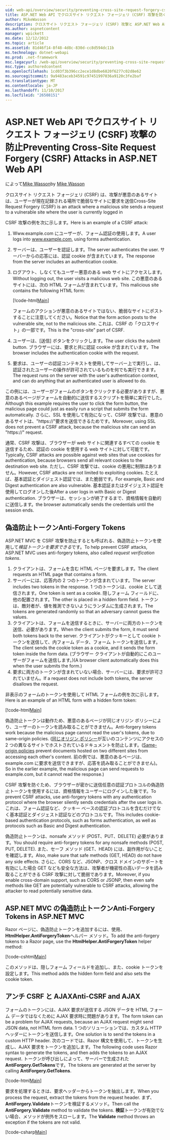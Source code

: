 ```yaml
---
uid: web-api/overview/security/preventing-cross-site-request-forgery-csrf-attacks
title: ASP.NET Web API でクロスサイト リクエスト フォージェリ (CSRF) 攻撃を防ぐ |Microsoft ドキュメント
author: MikeWasson
description: クロスサイト リクエスト フォージェリ (CSRF) 攻撃と ASP.NET Web API でアンチ CSRF メジャーを実装する方法について説明します。
ms.author: aspnetcontent
manager: wpickett
ms.date: 12/12/2012
ms.topic: article
ms.assetid: 81d46f14-8f48-4d8c-830d-cc8d594dc11b
ms.technology: dotnet-webapi
ms.prod: .net-framework
msc.legacyurl: /web-api/overview/security/preventing-cross-site-request-forgery-csrf-attacks
msc.type: authoredcontent
ms.openlocfilehash: 1cd03f3b396cc2ece1d8dbe6820f6277c02d8e62
ms.sourcegitcommit: 9a9483aceb34591c97451997036a9120c3fe2baf
ms.translationtype: MT
ms.contentlocale: ja-JP
ms.lasthandoff: 11/10/2017
ms.locfileid: "26508151"
---
```

<a name="preventing-cross-site-request-forgery-csrf-attacks-in-aspnet-web-api"></a><span data-ttu-id="d6142-103">ASP.NET Web API でクロスサイト リクエスト フォージェリ (CSRF) 攻撃の防止</span><span class="sxs-lookup"><span data-stu-id="d6142-103">Preventing Cross-Site Request Forgery (CSRF) Attacks in ASP.NET Web API</span></span>
====================
<span data-ttu-id="d6142-104">によって[Mike Wasson](https://github.com/MikeWasson)</span><span class="sxs-lookup"><span data-stu-id="d6142-104">by [Mike Wasson](https://github.com/MikeWasson)</span></span>

<span data-ttu-id="d6142-105">クロスサイト リクエスト フォージェリ (CSRF) は、攻撃が悪意のあるサイトは、ユーザーが現在記録される場所で脆弱なサイトに要求を送信</span><span class="sxs-lookup"><span data-stu-id="d6142-105">Cross-Site Request Forgery (CSRF) is an attack where a malicious site sends a request to a vulnerable site where the user is currently logged in</span></span>

<span data-ttu-id="d6142-106">CSRF 攻撃の例を次に示します。</span><span class="sxs-lookup"><span data-stu-id="d6142-106">Here is an example of a CSRF attack:</span></span>

1. <span data-ttu-id="d6142-107">Www.example.com にユーザーが、フォーム認証の使用します。</span><span class="sxs-lookup"><span data-stu-id="d6142-107">A user logs into www.example.com, using forms authentication.</span></span>
2. <span data-ttu-id="d6142-108">サーバーは、ユーザーを認証します。</span><span class="sxs-lookup"><span data-stu-id="d6142-108">The server authenticates the user.</span></span> <span data-ttu-id="d6142-109">サーバーからの応答には、認証 cookie が含まれています。</span><span class="sxs-lookup"><span data-stu-id="d6142-109">The response from the server includes an authentication cookie.</span></span>
3. <span data-ttu-id="d6142-110">ログアウト、しなくてもユーザー悪意のある web サイトにアクセスします。</span><span class="sxs-lookup"><span data-stu-id="d6142-110">Without logging out, the user visits a malicious web site.</span></span> <span data-ttu-id="d6142-111">この悪意のあるサイトには、次の HTML フォームが含まれています。</span><span class="sxs-lookup"><span data-stu-id="d6142-111">This malicious site contains the following HTML form:</span></span> 

    [!code-html[Main](preventing-cross-site-request-forgery-csrf-attacks/samples/sample1.html)]

    <span data-ttu-id="d6142-112">フォームのアクションが悪意のあるサイトではない、脆弱なサイトにポストすることに注意してください。</span><span class="sxs-lookup"><span data-stu-id="d6142-112">Notice that the form action posts to the vulnerable site, not to the malicious site.</span></span> <span data-ttu-id="d6142-113">これは、CSRF の「クロスサイト」の一部です。</span><span class="sxs-lookup"><span data-stu-id="d6142-113">This is the "cross-site" part of CSRF.</span></span>
4. <span data-ttu-id="d6142-114">ユーザーは、[送信] ボタンをクリックします。</span><span class="sxs-lookup"><span data-stu-id="d6142-114">The user clicks the submit button.</span></span> <span data-ttu-id="d6142-115">ブラウザーには、要求と共に認証 cookie が含まれています。</span><span class="sxs-lookup"><span data-stu-id="d6142-115">The browser includes the authentication cookie with the request.</span></span>
5. <span data-ttu-id="d6142-116">要求は、ユーザーの認証コンテキストを使用してサーバー上で実行し、は、認証されたユーザーの操作が許可されているものを何でも実行できます。</span><span class="sxs-lookup"><span data-stu-id="d6142-116">The request runs on the server with the user's authentication context, and can do anything that an authenticated user is allowed to do.</span></span>

<span data-ttu-id="d6142-117">この例には、ユーザーがフォームのボタンをクリックする必要がありますが、悪意のあるページがフォームを自動的に送信するスクリプトを簡単に実行でした。</span><span class="sxs-lookup"><span data-stu-id="d6142-117">Although this example requires the user to click the form button, the malicious page could just as easily run a script that submits the form automatically.</span></span> <span data-ttu-id="d6142-118">さらに、SSL を使用して有効になって、CSRF 攻撃では、悪意のあるサイトは、"https://"要求を送信できるためです。</span><span class="sxs-lookup"><span data-stu-id="d6142-118">Moreover, using SSL does not prevent a CSRF attack, because the malicious site can send an "https://" request.</span></span>

<span data-ttu-id="d6142-119">通常、CSRF 攻撃は、ブラウザーが web サイトに関連するすべての cookie を送信するため、認証の cookie を使用する web サイトに対して可能です。</span><span class="sxs-lookup"><span data-stu-id="d6142-119">Typically, CSRF attacks are possible against web sites that use cookies for authentication, because browsers send all relevant cookies to the destination web site.</span></span> <span data-ttu-id="d6142-120">ただし、CSRF 攻撃では、cookie の悪用に制限はありません。</span><span class="sxs-lookup"><span data-stu-id="d6142-120">However, CSRF attacks are not limited to exploiting cookies.</span></span> <span data-ttu-id="d6142-121">たとえば、基本認証とダイジェスト認証では、また脆弱です。</span><span class="sxs-lookup"><span data-stu-id="d6142-121">For example, Basic and Digest authentication are also vulnerable.</span></span> <span data-ttu-id="d6142-122">基本認証またはダイジェスト認証を使用してログオンした後</span><span class="sxs-lookup"><span data-stu-id="d6142-122">After a user logs in with Basic or Digest authentication.</span></span> <span data-ttu-id="d6142-123">ブラウザーは、セッションが終了するまで、資格情報を自動的に送信します。</span><span class="sxs-lookup"><span data-stu-id="d6142-123">the browser automatically sends the credentials until the session ends.</span></span>

## <a name="anti-forgery-tokens"></a><span data-ttu-id="d6142-124">偽造防止トークン</span><span class="sxs-lookup"><span data-stu-id="d6142-124">Anti-Forgery Tokens</span></span>

<span data-ttu-id="d6142-125">ASP.NET MVC を CSRF 攻撃を防止するとも呼ばれる、偽造防止トークンを使用して*検証トークンを要求できる*です。</span><span class="sxs-lookup"><span data-stu-id="d6142-125">To help prevent CSRF attacks, ASP.NET MVC uses anti-forgery tokens, also called *request verification tokens*.</span></span>

1. <span data-ttu-id="d6142-126">クライアントは、フォームを含む HTML ページを要求します。</span><span class="sxs-lookup"><span data-stu-id="d6142-126">The client requests an HTML page that contains a form.</span></span>
2. <span data-ttu-id="d6142-127">サーバーには、応答内の 2 つのトークンが含まれています。</span><span class="sxs-lookup"><span data-stu-id="d6142-127">The server includes two tokens in the response.</span></span> <span data-ttu-id="d6142-128">1 つのトークンは、cookie として送信されます。</span><span class="sxs-lookup"><span data-stu-id="d6142-128">One token is sent as a cookie.</span></span> <span data-ttu-id="d6142-129">隠しフォーム フィールドに、他の配置されます。</span><span class="sxs-lookup"><span data-stu-id="d6142-129">The other is placed in a hidden form field.</span></span> <span data-ttu-id="d6142-130">トークンは、敵対者が、値を推測できないようにランダムに生成されます。</span><span class="sxs-lookup"><span data-stu-id="d6142-130">The tokens are generated randomly so that an adversary cannot guess the values.</span></span>
3. <span data-ttu-id="d6142-131">クライアントは、フォームを送信するときに、サーバーに両方のトークンを送信、必要があります。</span><span class="sxs-lookup"><span data-stu-id="d6142-131">When the client submits the form, it must send both tokens back to the server.</span></span> <span data-ttu-id="d6142-132">クライアントがクッキーとして cookie トークンを送信して、内フォーム データ、フォーム トークンを送信します。</span><span class="sxs-lookup"><span data-stu-id="d6142-132">The client sends the cookie token as a cookie, and it sends the form token inside the form data.</span></span> <span data-ttu-id="d6142-133">(ブラウザー クライアントが自動的にこのユーザーがフォームを送信します。)</span><span class="sxs-lookup"><span data-stu-id="d6142-133">(A browser client automatically does this when the user submits the form.)</span></span>
4. <span data-ttu-id="d6142-134">要求に両方のトークンが含まれていない場合、サーバーには、要求が許可されていません。</span><span class="sxs-lookup"><span data-stu-id="d6142-134">If a request does not include both tokens, the server disallows the request.</span></span>

<span data-ttu-id="d6142-135">非表示のフォームのトークンを使用して HTML フォームの例を次に示します。</span><span class="sxs-lookup"><span data-stu-id="d6142-135">Here is an example of an HTML form with a hidden form token:</span></span>

[!code-html[Main](preventing-cross-site-request-forgery-csrf-attacks/samples/sample2.html)]

<span data-ttu-id="d6142-136">偽造防止トークンは動作ため、悪意のあるページが同じオリジン ポリシーにより、ユーザーのトークンを読み取ることができません。</span><span class="sxs-lookup"><span data-stu-id="d6142-136">Anti-forgery tokens work because the malicious page cannot read the user's tokens, due to same-origin policies.</span></span> <span data-ttu-id="d6142-137">([同じオリジン ポリシー](http://www.w3.org/Security/wiki/Same_Origin_Policy)が互いのコンテンツにアクセスの 2 つの異なるサイトでホストされているドキュメントを防止します。</span><span class="sxs-lookup"><span data-stu-id="d6142-137">([Same-origin policies](http://www.w3.org/Security/wiki/Same_Origin_Policy) prevent documents hosted on two different sites from accessing each other's content.</span></span> <span data-ttu-id="d6142-138">前の例では、悪意のあるページは、example.com に要求を送信できますが、応答を読み取ることができません)。</span><span class="sxs-lookup"><span data-stu-id="d6142-138">So in the earlier example, the malicious page can send requests to example.com, but it cannot read the response.)</span></span>

<span data-ttu-id="d6142-139">CSRF 攻撃を防ぐため、ブラウザーが密かに送信任意の認証プロトコルの偽造防止トークンを使用するには、資格情報をユーザーにログインした後です。</span><span class="sxs-lookup"><span data-stu-id="d6142-139">To prevent CSRF attacks, use anti-forgery tokens with any authentication protocol where the browser silently sends credentials after the user logs in.</span></span> <span data-ttu-id="d6142-140">これは、フォーム認証など、クッキー ベースの認証プロトコルを含むだけでなく基本認証とダイジェスト認証などのプロトコルです。</span><span class="sxs-lookup"><span data-stu-id="d6142-140">This includes cookie-based authentication protocols, such as forms authentication, as well as protocols such as Basic and Digest authentication.</span></span>

<span data-ttu-id="d6142-141">偽造防止トークンは、nonsafe メソッド (POST、PUT、DELETE) 必要があります。</span><span class="sxs-lookup"><span data-stu-id="d6142-141">You should require anti-forgery tokens for any nonsafe methods (POST, PUT, DELETE).</span></span> <span data-ttu-id="d6142-142">また、セーフ メソッド (GET、HEAD) には、副作用がないことを確認します。</span><span class="sxs-lookup"><span data-stu-id="d6142-142">Also, make sure that safe methods (GET, HEAD) do not have any side effects.</span></span> <span data-ttu-id="d6142-143">さらに、CORS など、JSONP、クロス ドメインのサポートを有効にした場合 GET なども安全な方法は、攻撃者が機密性の高いデータを読み取ることができる CSRF 攻撃に対して脆弱であります。</span><span class="sxs-lookup"><span data-stu-id="d6142-143">Moreover, if you enable cross-domain support, such as CORS or JSONP, then even safe methods like GET are potentially vulnerable to CSRF attacks, allowing the attacker to read potentially sensitive data.</span></span>

## <a name="anti-forgery-tokens-in-aspnet-mvc"></a><span data-ttu-id="d6142-144">ASP.NET MVC の偽造防止トークン</span><span class="sxs-lookup"><span data-stu-id="d6142-144">Anti-Forgery Tokens in ASP.NET MVC</span></span>

<span data-ttu-id="d6142-145">Razor ページに、偽造防止トークンを追加するには、使用、 **HtmlHelper.AntiForgeryToken**ヘルパー メソッド。</span><span class="sxs-lookup"><span data-stu-id="d6142-145">To add the anti-forgery tokens to a Razor page, use the **HtmlHelper.AntiForgeryToken** helper method:</span></span>

[!code-cshtml[Main](preventing-cross-site-request-forgery-csrf-attacks/samples/sample3.cshtml)]

<span data-ttu-id="d6142-146">このメソッドは、隠しフォーム フィールドを追加し、また、cookie トークンを設定します。</span><span class="sxs-lookup"><span data-stu-id="d6142-146">This method adds the hidden form field and also sets the cookie token.</span></span>

## <a name="anti-csrf-and-ajax"></a><span data-ttu-id="d6142-147">アンチ CSRF と AJAX</span><span class="sxs-lookup"><span data-stu-id="d6142-147">Anti-CSRF and AJAX</span></span>

<span data-ttu-id="d6142-148">フォームのトークンには、AJAX 要求が送信する JSON データを HTML フォーム データではなくために AJAX 要求時に問題があります。</span><span class="sxs-lookup"><span data-stu-id="d6142-148">The form token can be a problem for AJAX requests, because an AJAX request might send JSON data, not HTML form data.</span></span> <span data-ttu-id="d6142-149">1 つのソリューションでは、カスタム HTTP ヘッダーにトークンを送信します。</span><span class="sxs-lookup"><span data-stu-id="d6142-149">One solution is to send the tokens in a custom HTTP header.</span></span> <span data-ttu-id="d6142-150">次のコードでは、Razor 構文を使用して、トークンを生成し、AJAX 要求をトークンを追加します。</span><span class="sxs-lookup"><span data-stu-id="d6142-150">The following code uses Razor syntax to generate the tokens, and then adds the tokens to an AJAX request.</span></span> <span data-ttu-id="d6142-151">トークンが呼び出しによって、サーバーで生成された**AntiForgery.GetTokens**です。</span><span class="sxs-lookup"><span data-stu-id="d6142-151">The tokens are generated at the server by calling **AntiForgery.GetTokens**.</span></span>

[!code-html[Main](preventing-cross-site-request-forgery-csrf-attacks/samples/sample4.html)]

<span data-ttu-id="d6142-152">要求を処理するときは、要求ヘッダーからトークンを抽出します。</span><span class="sxs-lookup"><span data-stu-id="d6142-152">When you process the request, extract the tokens from the request header.</span></span> <span data-ttu-id="d6142-153">まず、 **AntiForgery.Validate**トークンを検証するメソッド。</span><span class="sxs-lookup"><span data-stu-id="d6142-153">Then call the **AntiForgery.Validate** method to validate the tokens.</span></span> <span data-ttu-id="d6142-154">**検証**トークンが有効でない場合、メソッドが例外をスローします。</span><span class="sxs-lookup"><span data-stu-id="d6142-154">The **Validate** method throws an exception if the tokens are not valid.</span></span>

[!code-csharp[Main](preventing-cross-site-request-forgery-csrf-attacks/samples/sample5.cs)]
